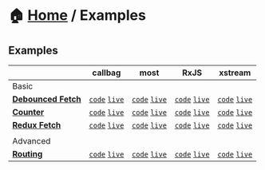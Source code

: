 # 🏠 [Home](../) / Examples

## Examples

<!-- prettier-ignore-start -->
| | callbag | most | RxJS | xstream |
| --- | --- | --- | --- | --- |
| Basic |
| **[Debounced Fetch](./basic/debounced-fetch)** | [`code`](./basic/debounced-fetch/callbag) [`live`](https://stackblitz.com/github/troch/refract/tree/master/examples/basic/debounced-fetch/callbag) | [`code`](./basic/debounced-fetch/most) [`live`](https://stackblitz.com/github/troch/refract/tree/master/examples/basic/debounced-fetch/most)  | [`code`](./basic/debounced-fetch/rxjs) [`live`](https://stackblitz.com/github/troch/refract/tree/master/examples/basic/debounced-fetch/rxjs)  | [`code`](./basic/debounced-fetch/xstream) [`live`](https://stackblitz.com/github/troch/refract/tree/master/examples/basic/debounced-fetch/xstream)  |
| **[Counter](./basic/counter)** | [`code`](./basic/counter/callbag) [`live`](https://stackblitz.com/github/troch/refract/tree/master/examples/basic/counter/callbag) | [`code`](./basic/counter/most) [`live`](https://stackblitz.com/github/troch/refract/tree/master/examples/basic/counter/most)  | [`code`](./basic/counter/rxjs) [`live`](https://stackblitz.com/github/troch/refract/tree/master/examples/basic/counter/rxjs)  | [`code`](./basic/counter/xstream) [`live`](https://stackblitz.com/github/troch/refract/tree/master/examples/basic/counter/xstream)  |
| **[Redux Fetch](./basic/redux-fetch)** | [`code`](./basic/redux-fetch/callbag) [`live`](https://stackblitz.com/github/troch/refract/tree/master/examples/basic/redux-fetch/callbag) | [`code`](./basic/redux-fetch/most) [`live`](https://stackblitz.com/github/troch/refract/tree/master/examples/basic/redux-fetch/most)  | [`code`](./basic/redux-fetch/rxjs) [`live`](https://stackblitz.com/github/troch/refract/tree/master/examples/basic/redux-fetch/rxjs)  | [`code`](./basic/redux-fetch/xstream) [`live`](https://stackblitz.com/github/troch/refract/tree/master/examples/basic/redux-fetch/xstream)  |
| |
| Advanced |
| **[Routing](./advanced/routing)** | [`code`](./advanced/routing/callbag) [`live`](https://stackblitz.com/github/troch/refract/tree/master/examples/advanced/routing/callbag) | [`code`](./advanced/routing/most) [`live`](https://stackblitz.com/github/troch/refract/tree/master/examples/advanced/routing/most)  | [`code`](./advanced/routing/rxjs) [`live`](https://stackblitz.com/github/troch/refract/tree/master/examples/advanced/routing/rxjs)  | [`code`](./advanced/routing/xstream) [`live`](https://stackblitz.com/github/troch/refract/tree/master/examples/advanced/routing/xstream)  |
<!-- prettier-ignore-end -->

